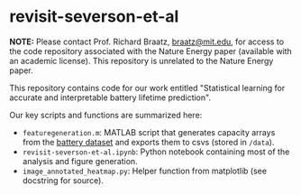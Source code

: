 # revisit-severson-et-al

**NOTE:** Please contact Prof. Richard Braatz, braatz@mit.edu, for access to the code repository associated with the Nature Energy paper (available with an academic license). This repository is unrelated to the Nature Energy paper.

This repository contains code for our work entitled "Statistical learning for accurate and interpretable battery lifetime prediction".

Our key scripts and functions are summarized here:
- `featuregeneration.m`: MATLAB script that generates capacity arrays from the [battery dataset](https://data.matr.io/1/projects/5c48dd2bc625d700019f3204) and exports them to csvs (stored in `/data`).
- `revisit-severson-et-al.ipynb`: Python notebook containing most of the analysis and figure generation.
- `image_annotated_heatmap.py`: Helper function from matplotlib (see docstring for source).
